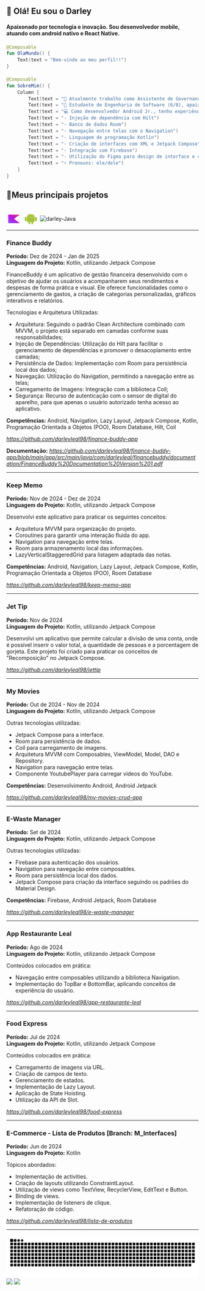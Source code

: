 ## 👋 Olá! Eu sou o Darley

#### Apaixonado por tecnologia e inovação. Sou desenvolvedor mobile, atuando com android nativo e React Native.

```kotlin
@Composable
fun OlaMundo() {
    Text(text = "Bem-vindo ao meu perfil!!")
}

@Composable
fun SobreMim() {
    Column {
        Text(text = "🔭 Atualmente trabalho como Assistente de Governança de TI no @GrupoUninter, onde sou responsável pelo planejamento e acompanhamento de projetos de infraestrutura de TI.")
        Text(text = "🌱 Estudante de Engenharia de Software (6/8), apaixonado por inovação e tecnologia. Durante minha graduação, descobri minha paixão pelo desenvolvimento de apps Android utilizando o framework Jetpack Compose e atualmente estou estudando Dart com o framework Flutter.")
        Text(text = "💻 Como desenvolvedor Android Jr., tenho experiência com:")
        Text(text = "- Injeção de dependência com Hilt")
        Text(text = "- Banco de dados Room")
        Text(text = "- Navegação entre telas com o Navigation")
        Text(text = "- Linguagem de programação Kotlin")
        Text(text = "- Criação de interfaces com XML e Jetpack Compose")
        Text(text = "- Integração com Firebase")
        Text(text = "- Utilização do Figma para design de interface e criação de UIs intuitivas")
        Text(text = "⚡ Pronouns: ele/dele")
    }
}
```

## 🚀Meus principais projetos

<div style="display: inline_block"><br>
  <img align="center" alt="darley-kotlin" height="30" width="40" src="https://raw.githubusercontent.com/devicons/devicon/master/icons/kotlin/kotlin-original.svg">
  <img align="center" alt="darley-android" height="30" width="40" src="https://raw.githubusercontent.com/devicons/devicon/master/icons/android/android-original.svg">
  <img align="center" alt="darley-Java" height="30" width="40" src="https://cdn.jsdelivr.net/gh/devicons/devicon/icons/java/java-original.svg" /> 
</div>

--- 

### Finance Buddy

**Período:** Dez de 2024 - Jan de 2025  
**Linguagem do Projeto:** Kotlin, utilizando Jetpack Compose

FinanceBuddy é um aplicativo de gestão financeira desenvolvido com o objetivo de ajudar os usuários a acompanharem seus rendimentos e despesas de forma prática e visual. Ele oferece funcionalidades como o gerenciamento de gastos, a criação de categorias personalizadas, gráficos interativos e relatórios.

Tecnologias e Arquitetura Utilizadas:


- Arquitetura: Seguindo o padrão Clean Architecture combinado com MVVM, o projeto está separado em camadas conforme suas responsabilidades;
- Injeção de Dependências: Utilização do Hilt para facilitar o gerenciamento de dependências e promover o desacoplamento entre camadas;
- Persistência de Dados: Implementação com Room para persistência local dos dados;
- Navegação: Utilização do Navigation, permitindo a navegação entre as telas;
- Carregamento de Imagens: Integração com a biblioteca Coil;
- Segurança: Recurso de autenticação com o sensor de digital do aparelho, para que apenas o usuário autorizado tenha acesso ao aplicativo.
  

**Competências:** Android, Navigation, Lazy Layout, Jetpack Compose, Kotlin, Programação Orientada a Objetos (POO), Room Database, Hilt, Coil

*https://github.com/darleyleal98/finance-buddy-app*

**Documentação:** *https://github.com/darleyleal98/finance-buddy-app/blob/main/app/src/main/java/com/darleyleal/financebuddy/documentation/FinanceBuddy%20Documentation%20Version%201.pdf*

---

### Keep Memo

**Período:** Nov de 2024 - Dez de 2024  
**Linguagem do Projeto:** Kotlin, utilizando Jetpack Compose

Desenvolvi este aplicativo para praticar os seguintes conceitos:
- Arquitetura MVVM para organização do projeto.
- Coroutines para garantir uma interação fluida do app.
- Navigation para navegação entre telas.
- Room para armazenamento local das informações.
- LazyVerticalStaggeredGrid para listagem adaptada das notas.

**Competências:** Android, Navigation, Lazy Layout, Jetpack Compose, Kotlin, Programação Orientada a Objetos (POO), Room Database

*https://github.com/darleyleal98/keep-memo-app*

---

### Jet Tip

**Período:** Nov de 2024  
**Linguagem do Projeto:** Kotlin, utilizando Jetpack Compose

Desenvolvi um aplicativo que permite calcular a divisão de uma conta, onde é possível inserir o valor total, a quantidade de pessoas e a porcentagem de gorjeta. Este projeto foi criado para praticar os conceitos de "Recomposição" no Jetpack Compose.

*https://github.com/darleyleal98/jettip*

---

### My Movies

**Período:** Out de 2024 - Nov de 2024  
**Linguagem do Projeto:** Kotlin, utilizando Jetpack Compose

Outras tecnologias utilizadas:
- Jetpack Compose para a interface.
- Room para persistência de dados.
- Coil para carregamento de imagens.
- Arquitetura MVVM com Composables, ViewModel, Model, DAO e Repository.
- Navigation para navegação entre telas.
- Componente YoutubePlayer para carregar vídeos do YouTube.

**Competências:** Desenvolvimento Android, Android Jetpack

*https://github.com/darleyleal98/my-movies-crud-app*

---

### E-Waste Manager

**Período:** Set de 2024  
**Linguagem do Projeto:** Kotlin, utilizando Jetpack Compose

Outras tecnologias utilizadas:
- Firebase para autenticação dos usuários.
- Navigation para navegação entre composables.
- Room para persistência local dos dados.
- Jetpack Compose para criação da interface seguindo os padrões do Material Design.

**Competências:** Firebase, Android Jetpack, Room Database

*https://github.com/darleyleal98/e-waste-manager*

---

### App Restaurante Leal

**Período:** Ago de 2024  
**Linguagem do Projeto:** Kotlin, utilizando Jetpack Compose

Conteúdos colocados em prática:
- Navegação entre composables utilizando a biblioteca Navigation.
- Implementação do TopBar e BottomBar, aplicando conceitos de experiência do usuário.

*https://github.com/darleyleal98/app-restaurante-leal*

---

### Food Express

**Período:** Jul de 2024  
**Linguagem do Projeto:** Kotlin, utilizando Jetpack Compose

Conteúdos colocados em prática:
- Carregamento de imagens via URL.
- Criação de campos de texto.
- Gerenciamento de estados.
- Implementação de Lazy Layout.
- Aplicação de State Hoisting.
- Utilização da API de Slot.

*https://github.com/darleyleal98/food-express*

---

### E-Commerce - Lista de Produtos [Branch: M_Interfaces]

**Período:** Jun de 2024  
**Linguagem do Projeto:** Kotlin

Tópicos abordados:
- Implementação de activities.
- Criação de layouts utilizando ConstraintLayout.
- Utilização de views como TextView, RecyclerView, EditText e Button.
- Binding de views.
- Implementação de listeners de clique.
- Refatoração de código.

*https://github.com/darleyleal98/lista-de-produtos*

---

<picture>
  <source media="(prefers-color-scheme: dark)" srcset="https://raw.githubusercontent.com/platane/snk/output/github-contribution-grid-snake-dark.svg"/>
  <source media="(prefers-color-scheme: light)" srcset="https://raw.githubusercontent.com/platane/snk/output/github-contribution-grid-snake.svg"/>
  <img alt="github contribution grid snake animation" src="https://raw.githubusercontent.com/platane/snk/output/github-contribution-grid-snake.svg"/>
</picture>

<div> 
  <a href="mailto:darleyleal98@gmail.com"><img src="https://img.shields.io/badge/-Gmail-%23333?style=for-the-badge&logo=gmail&logoColor=white" target="_blank"></a>
  <a href="https://www.linkedin.com/in/darleyleal" target="_blank"><img src="https://img.shields.io/badge/-LinkedIn-%230077B5?style=for-the-badge&logo=linkedin&logoColor=white" target="_blank"></a> 
</div>
